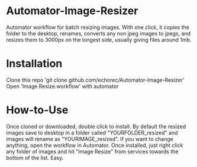 # Automator-Image-Resizer
Automator workflow for batch resizing images. With one click, it copies the folder to the desktop, renames, converts any non jpeg images to jpegs, and resizes them to 3000px on the longest side, usually giving files around 1mb.


 # Installation
Clone this repo 'git clone github.com/echorec/Automator-Image-Resizer'
Open 'Image Resize.workflow' with automator

# How-to-Use
Once cloned or downloaded, double click to install. By default the resized images save to desktop in a folder called "YOURFOLDER_resized" and images will rename as "YOURIMAGE_resized". If you want to change anything, open the workflow in Automator. Once installed, just right click any folder of images and hit "Image Resize" from services towards the bottom of the list. Easy.
